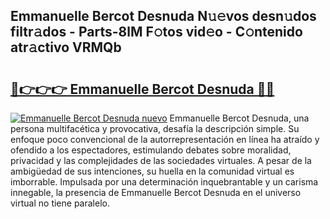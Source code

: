 ## Emmanuelle Bercot Desnuda N𝚞𝚎vos desn𝚞dos filtr𝚊dos - Parts-8lM F𝚘tos vid𝚎o - C𝚘ntenido atr𝚊ctivo VRMQb

# <h2><a href="http://mba3nx.tromn.icu/?c=Emmanuelle+Bercot+Desnuda">🔗👉👉👉 Emmanuelle Bercot Desnuda 🔗🔗</a></h2>

[![Emmanuelle Bercot Desnuda nuevo](https://i.imgur.com/pEAQMta.gif)](http://mba3nx.tromn.icu/?c=Emmanuelle+Bercot+Desnuda)
Emmanuelle Bercot Desnuda, una persona multifacética y provocativa, desafía la descripción simple. Su enfoque poco convencional de la autorrepresentación en línea ha atraído y ofendido a los espectadores, estimulando debates sobre moralidad, privacidad y las complejidades de las sociedades virtuales. A pesar de la ambigüedad de sus intenciones, su huella en la comunidad virtual es imborrable. Impulsada por una determinación inquebrantable y un carisma innegable, la presencia de Emmanuelle Bercot Desnuda en el universo virtual no tiene paralelo.
